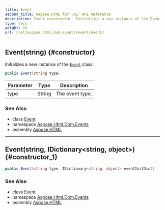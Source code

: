 ```yaml
---
title: Event
second_title: Aspose.HTML for .NET API Reference
description: Event constructor. Initializes a new instance of the Event class
type: docs
weight: 10
url: /net/aspose.html.dom.events/event/event/
---
```

## Event(string) {#constructor}

Initializes a new instance of the [`Event`](../) class.

```csharp
public Event(string type)
```

| Parameter | Type | Description |
| --- | --- | --- |
| type | String | The event type. |

### See Also

* class [Event](../)
* namespace [Aspose.Html.Dom.Events](../../../aspose.html.dom.events/)
* assembly [Aspose.HTML](../../../)

---

## Event(string, IDictionary&lt;string, object&gt;) {#constructor_1}

```csharp
public Event(string type, IDictionary<string, object> eventInitDict)
```

### See Also

* class [Event](../)
* namespace [Aspose.Html.Dom.Events](../../../aspose.html.dom.events/)
* assembly [Aspose.HTML](../../../)
